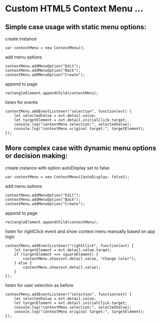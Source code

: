 # Custom HTML5 Context Menu ...

## Simple case usage with static menu options:

create instance
```
var contextMenu = new ContextMenu();
```
add menu options
```
contextMenu.addMenuOption("Edit");
contextMenu.addMenuOption("Back");
contextMenu.addMenuOption("Create");
```
append to page
```
rectangleElement.appendChild(contextMenu);
```
listen for events
```
contextMenu.addEventListener("selection", function(evt) {
    let selectedValue = evt.detail.value;
    let targetElement = evt.detail.initialClick.target;
    console.log("contextMenu selection:", selectedValue);
    console.log("contextMenu original target:", targetElement);
});
```

## More complex case with dynamic menu options or decision making:
create instance with option autoDisplay set to false
```
var contextMenu = new ContextMenu({autoDisplay: false});
```
add menu options
```
contextMenu.addMenuOption("Edit");
contextMenu.addMenuOption("Back");
contextMenu.addMenuOption("Create");
```
append to page
```
rectangleElement.appendChild(contextMenu);
```
listen for rightClick event and show context menu manually based on app logic
```
contextMenu.addEventListener("rightClick", function(evt) {
    let targetElement = evt.detail.value.target;
    if (targetElement === squareElement) {
        contextMenu.show(evt.detail.value, "Change Color");
    } else {
        contextMenu.show(evt.detail.value);
    }
});
```
listen for user selection as before
```
contextMenu.addEventListener("selection", function(evt) {
    let selectedValue = evt.detail.value;
    let targetElement = evt.detail.initialClick.target;
    console.log("contextMenu selection:", selectedValue);
    console.log("contextMenu original target:", targetElement);
});

```
